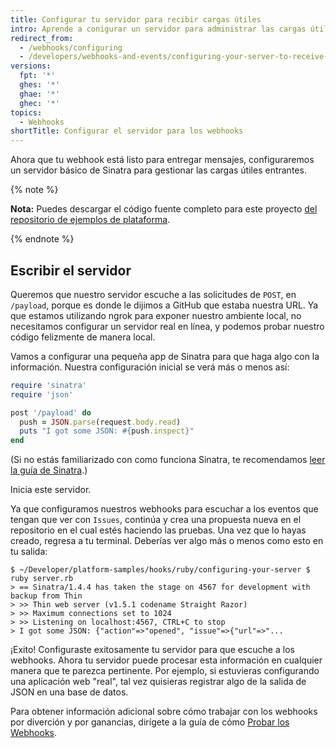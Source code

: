 ```yaml
---
title: Configurar tu servidor para recibir cargas útiles
intro: Aprende a conigurar un servidor para administrar las cargas útiles de webhook entrantes.
redirect_from:
  - /webhooks/configuring
  - /developers/webhooks-and-events/configuring-your-server-to-receive-payloads
versions:
  fpt: '*'
  ghes: '*'
  ghae: '*'
  ghec: '*'
topics:
  - Webhooks
shortTitle: Configurar el servidor para los webhooks
---
```


Ahora que tu webhook está listo para entregar mensajes, configuraremos un servidor básico de Sinatra para gestionar las cargas útiles entrantes.

{% note %}

**Nota:** Puedes descargar el código fuente completo para este proyecto [del repositorio de ejemplos de plataforma][platform samples].

{% endnote %}

## Escribir el servidor

Queremos que nuestro servidor escuche a las solicitudes de `POST`, en `/payload`, porque es donde le dijimos a GitHub que estaba nuestra URL. Ya que estamos utilizando ngrok para exponer nuestro ambiente local, no necesitamos configurar un servidor real en línea, y podemos probar nuestro código felizmente de manera local.

Vamos a configurar una pequeña app de Sinatra para que haga algo con la información. Nuestra configuración inicial se verá más o menos así:

``` ruby
require 'sinatra'
require 'json'

post '/payload' do
  push = JSON.parse(request.body.read)
  puts "I got some JSON: #{push.inspect}"
end
```

(Si no estás familiarizado con como funciona Sinatra, te recomendamos [leer la guía de Sinatra][Sinatra].)

Inicia este servidor.

Ya que configuramos nuestros webhooks para escuchar a los eventos que tengan que ver con `Issues`, continúa y crea una propuesta nueva en el repositorio en el cual estés haciendo las pruebas. Una vez que lo hayas creado, regresa a tu terminal. Deberías ver algo más o menos como esto en tu salida:

```shell
$ ~/Developer/platform-samples/hooks/ruby/configuring-your-server $ ruby server.rb
> == Sinatra/1.4.4 has taken the stage on 4567 for development with backup from Thin
> >> Thin web server (v1.5.1 codename Straight Razor)
> >> Maximum connections set to 1024
> >> Listening on localhost:4567, CTRL+C to stop
> I got some JSON: {"action"=>"opened", "issue"=>{"url"=>"...
```

¡Exito! Configuraste exitosamente tu servidor para que escuche a los webhooks. Ahora tu servidor puede procesar esta información en cualquier manera que te parezca pertinente. Por ejemplo, si estuvieras configurando una aplicación web "real", tal vez quisieras registrar algo de la salida de JSON en una base de datos.

Para obtener información adicional sobre cómo trabajar con los webhooks por diverción y por ganancias, dirígete a la guía de cómo [Probar los Webhooks](/webhooks/testing).

[platform samples]: https://github.com/github/platform-samples/tree/master/hooks/ruby/configuring-your-server
[Sinatra]: http://www.sinatrarb.com/
